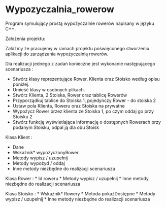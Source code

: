 # Wypozyczalnia_rowerow

Program symulujący prostą wypożyczalnie rowerów napisany w języku C++.

Założenia projektu:

Załóżmy że pracujemy w ramach projektu poświęconego stworzeniu aplikacji do zarządzania wypożyczalnią rowerów.

Dla realizacji jednego z zadań konieczne jest wykonanie następującego scenariusza :
* Stwórz klasy reprezentujące Rower, Klienta oraz Stoisko według opisu poniżej.
* Umieść klasy w osobnych plikach.
* Stwórz Klienta, 2 Stoiska, Rower oraz tablicę Rowerów
* Przyporządkuj tablice do Stoiska 1, pojedynczy Rower - do stoiska 2
* Ustaw pola Klienta, Roweru oraz Stoiska na prywatne
* Wypożycz Rower przez klienta ze Stoiska 1, po czym oddaj go przy Stoisku 2
* Stwórz funkcję wyświetlająca informację o dostępnych Rowerach przy podanym Stoisku, odpal ją dla obu Stoisk
		
Klasa Klient :
* Dane
* Wskaźnik* wypożyczonyRower
* Metody wypisz / uzupełnij
* Metody wypożyd / oddaj
* Inne metody niezbędne do realizacji scenariusza
		
Klasa Rower :
	* Id roweru
	* Metody wypisz / uzupełnij
	* Inne metody niezbędne do realizacji scenariusza
		
Klasa Stoisko :
	* Wskażnik* Rowery
	* Metoda pokażDostępne
	* Metody wypisz / uzupełnij
	* Inne metody niezbędne do realizacji scenariusza
